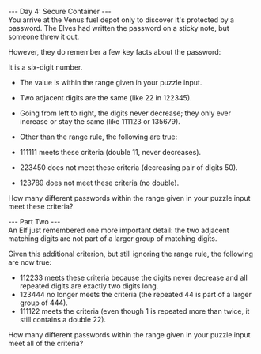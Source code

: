 --- Day 4: Secure Container ---   
You arrive at the Venus fuel depot only to discover it's protected by a password. The Elves had written the password on a sticky note, but someone threw it out.   

However, they do remember a few key facts about the password:   

It is a six-digit number.   
* The value is within the range given in your puzzle input.   
* Two adjacent digits are the same (like 22 in 122345).   
* Going from left to right, the digits never decrease; they only ever increase or stay the same (like 111123 or 135679).   
* Other than the range rule, the following are true:   

* 111111 meets these criteria (double 11, never decreases).   
* 223450 does not meet these criteria (decreasing pair of digits 50).   
* 123789 does not meet these criteria (no double).   

How many different passwords within the range given in your puzzle input meet these criteria?   

--- Part Two ---   
An Elf just remembered one more important detail: the two adjacent matching digits are not part of a larger group of matching digits.   

Given this additional criterion, but still ignoring the range rule, the following are now true:   

* 112233 meets these criteria because the digits never decrease and all repeated digits are exactly two digits long.   
* 123444 no longer meets the criteria (the repeated 44 is part of a larger group of 444).   
* 111122 meets the criteria (even though 1 is repeated more than twice, it still contains a double 22).   

How many different passwords within the range given in your puzzle input meet all of the criteria?
